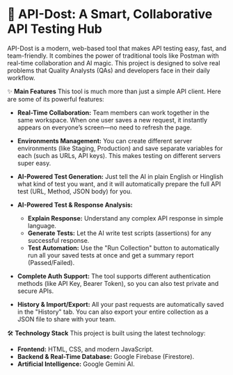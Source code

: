 # 🚀 API-Dost: A Smart, Collaborative API Testing Hub

API-Dost is a modern, web-based tool that makes API testing easy, fast, and team-friendly. It combines the power of traditional tools like Postman with real-time collaboration and AI magic. This project is designed to solve real problems that Quality Analysts (QAs) and developers face in their daily workflow.

✨ **Main Features**
This tool is much more than just a simple API client. Here are some of its powerful features:

- **Real-Time Collaboration:** Team members can work together in the same workspace. When one user saves a new request, it instantly appears on everyone’s screen—no need to refresh the page.

- **Environments Management:** You can create different server environments (like Staging, Production) and save separate variables for each (such as URLs, API keys). This makes testing on different servers super easy.

- **AI-Powered Test Generation:** Just tell the AI in plain English or Hinglish what kind of test you want, and it will automatically prepare the full API test (URL, Method, JSON body) for you.

- **AI-Powered Test & Response Analysis:**
  - **Explain Response:** Understand any complex API response in simple language.
  - **Generate Tests:** Let the AI write test scripts (assertions) for any successful response.
  - **Test Automation:** Use the "Run Collection" button to automatically run all your saved tests at once and get a summary report (Passed/Failed).

- **Complete Auth Support:** The tool supports different authentication methods (like API Key, Bearer Token), so you can also test private and secure APIs.

- **History & Import/Export:** All your past requests are automatically saved in the "History" tab. You can also export your entire collection as a JSON file to share with your team.

🛠️ **Technology Stack**
This project is built using the latest technology:

- **Frontend:** HTML, CSS, and modern JavaScript.
- **Backend & Real-Time Database:** Google Firebase (Firestore).
- **Artificial Intelligence:** Google Gemini AI.
